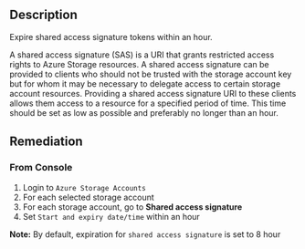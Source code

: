 ## Description

Expire shared access signature tokens within an hour.

A shared access signature (SAS) is a URI that grants restricted access rights to Azure Storage resources. A shared access signature can be provided to clients who should not be trusted with the storage account key but for whom it may be necessary to delegate access to certain storage account resources. Providing a shared access signature URI to these clients allows them access to a resource for a specified period of time. This time should be set as low as possible and preferably no longer than an hour.

## Remediation

### From Console

1. Login to `Azure Storage Accounts`
2. For each selected storage account
3. For each storage account, go to **Shared access signature**
4. Set `Start and expiry date/time` within an hour

**Note:** By default, expiration for `shared access signature` is set to 8 hour
